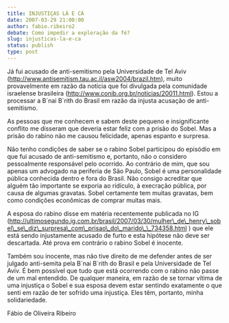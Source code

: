 ```yaml
---
title: INJUSTIÇAS LÁ E CÁ
date: 2007-03-29 21:00:00
author: fabio.ribeiro2
debate: Como impedir a exploração da fé?
slug: injusticas-la-e-ca
status: publish 
type: post
---
```


  

  

  

Já fui acusado de anti-semitismo pela Universidade de Tel Aviv (http://www.antisemitism.tau.ac.il/asw2004/brazil.htm), muito provavelmente em razão da notícia que foi divulgada pela comunidade israelense brasileira (http://www.conib.org.br/noticias/20011.html). Estou a processar a B´nai B´rith do Brasil em razão da injusta acusação de anti-semitismo.   

  

  

As pessoas que me conhecem e sabem deste pequeno e insignificante conflito me disseram que deveria estar feliz com a prisão do Sobel. Mas a prisão do rabino não me causou felicidade, apenas espanto e surpresa.   

  

  

Não tenho condições de saber se o rabino Sobel participou do episódio em que fui acusado de anti-semitismo e, portanto, não o considero pessoalmente responsável pelo ocorrido. Ao contrário de mim, que sou apenas um advogado na periferia de São Paulo, Sobel é uma personalidade pública conhecida dentro e fora do Brasil. Não consigo acreditar que alguém tão importante se exporia ao ridículo, à execração pública, por causa de algumas gravatas. Sobel certamente tem muitas gravatas, bem como condições econômicas de comprar muitas mais.   

  

  

A esposa do rabino disse em matéria recentemente publicada no IG (http://ultimosegundo.ig.com.br/brasil/2007/03/30/mulher\_de\_henry\_sobel\_se\_diz\_surpresa\_com\_prisao\_do\_marido\_\_734358.html ) que ele está sendo injustamente acusado de furto e esta hipótese não deve ser descartada. Até prova em contrário o rabino Sobel é inocente.   

  

  

Também sou inocente, mas não tive direito de me defender antes de ser julgado anti-semita pela B´nai B´rith do Brasil e pela Universidade de Tel Aviv. É bem possível que tudo que está ocorrendo com o rabino não passe de um mal entendido. De qualquer maneira, em razão de se tornar vítima de uma injustiça o Sobel e sua esposa devem estar sentindo exatamente o que senti em razão de ter sofrido uma injustiça. Eles têm, portanto, minha solidariedade.  

  

  

  

  

Fábio de Oliveira Ribeiro
